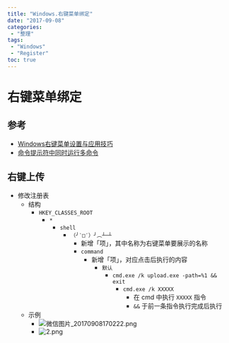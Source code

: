 ```yaml
---
title: "Windows.右键菜单绑定"
date: "2017-09-08"
categories:
 - "整理"
tags:
 - "Windows"
 - "Register"
toc: true
---
```



# 右键菜单绑定

## 参考
- [Windows右键菜单设置与应用技巧](http://www.cnblogs.com/russellluo/archive/2011/11/25/2263817.html)
- [命令提示符中同时运行多命令](http://www.45it.com/order/200512/3041.htm)

## 右键上传
- 修改注册表
    - 结构
        - `HKEY_CLASSES_ROOT`
            - `*`
                - `shell`
                    - `（╯‵□′）╯︵┴─┴`
                        - 新增「项」，其中名称为右键菜单要展示的名称
                        - `command`
                            - 新增「项」，对应点击后执行的内容
                                - `默认`
                                    - `cmd.exe /k upload.exe -path=%1 && exit`
                                        - `cmd.exe /k XXXXX`
                                            - 在 cmd 中执行 `XXXXX` 指令
                                            - `&&` 于前一条指令执行完成后执行
    - 示例
        - ![微信图片_20170908170222.png](http://otzm88f21.bkt.clouddn.com/425eca95-80af-4988-97fc-a1676e190dd4.png)
        - ![2.png](http://otzm88f21.bkt.clouddn.com/0a666895-6f16-4dc8-8a4b-5493713fc25f.png)
